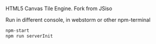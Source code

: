 HTML5 Canvas Tile Engine. Fork from JSiso

Run in different console, in webstorm or other npm-terminal

```sh
npm-start
npm run serverInit
```